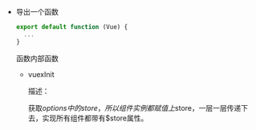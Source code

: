 * 导出一个函数
  ```js
  export default function (Vue) { 
    ... 
  }
  ```
  
  函数内部函数
  
  - vuexInit
    
    描述：
  
      获取$options中的store，所以组件实例都赋值上$store，一层一层传递下去，实现所有组件都带有$store属性。


